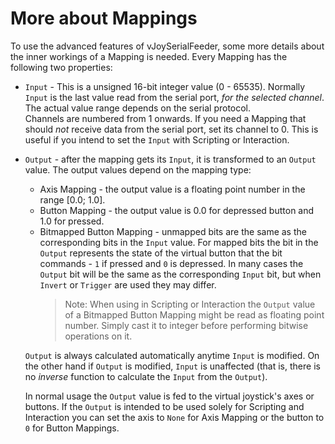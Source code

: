 # More about Mappings

To use the advanced features of vJoySerialFeeder, some more details about the inner workings of
a Mapping is needed. Every Mapping has the following two properties:
* `Input` - This is a unsigned 16-bit integer value (0 - 65535). Normally `Input` is the last
value read from the serial port, _for the selected channel_. The actual
value range depends on the serial protocol.\
Channels are numbered from 1 onwards. If you need a Mapping that should _not_
receive data from the serial port, set its channel to 0. This is useful if you
intend to set the `Input` with Scripting or Interaction.

* `Output` - after the mapping gets its `Input`, it is transformed to an `Output`
value. The output values depend on the mapping type:
  * Axis Mapping - the output value is a floating point number in the range [0.0; 1.0].
  * Button Mapping - the output value is 0.0 for depressed button and 1.0 for pressed.
  * Bitmapped Button Mapping - unmapped bits are the same as the corresponding
    bits in the `Input` value. For mapped bits the bit in the `Output` represents
	the state of the virtual button that the bit commands -
	`1` if pressed and `0` is depressed. In many cases the `Output` bit will be
	the same as the corresponding `Input` bit, but when `Invert` or `Trigger`
	are used they may differ.
    > Note: When using in Scripting or Interaction the `Output` value of a
      Bitmapped Button Mapping might be read as floating point
      number. Simply cast it to integer before performing bitwise operations on it.

  `Output` is always calculated automatically anytime `Input` is modified. On the other
  hand if `Output` is modified, `Input` is unaffected (that is, there is no _inverse_ function
  to calculate the `Input` from the `Output`).

  In normal usage the `Output` value is fed to the virtual joystick's axes or buttons.
  If the `Output` is intended to be used solely for Scripting and
  Interaction you can set the axis to `None` for Axis Mapping or the button to `0`
  for Button Mappings.